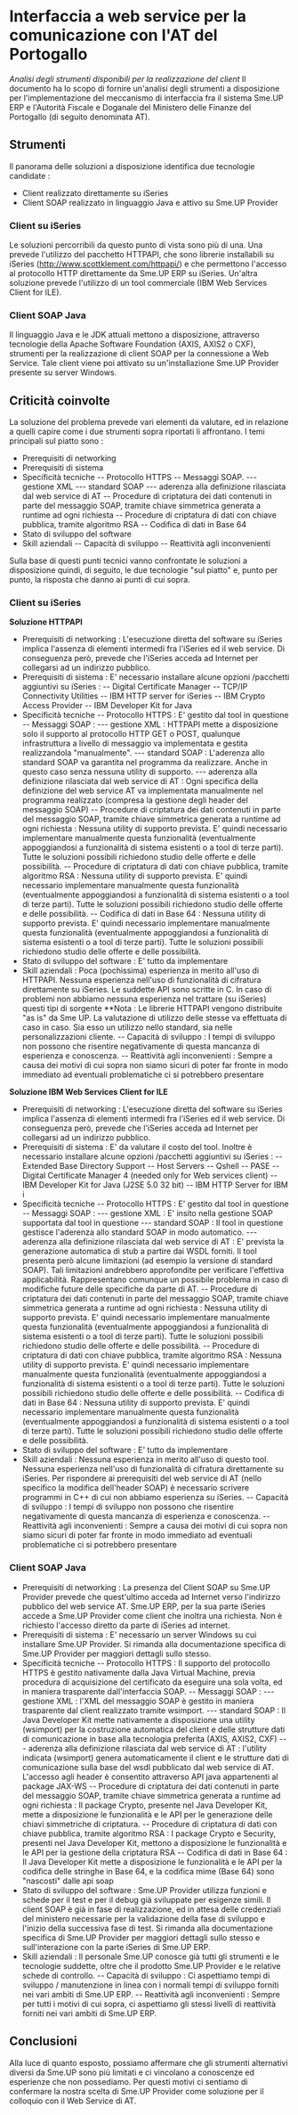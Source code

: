 # Interfaccia a web service per la comunicazione con l'AT del Portogallo
_Analisi degli strumenti disponibili per la realizzazione del client_
Il documento ha lo scopo di fornire un'analisi degli strumenti a disposizione per l'implementazione del meccanismo di interfaccia fra il sistema Sme.UP ERP e l'Autorità Fiscale e Doganale del Ministero delle Finanze del Portogallo (di seguito denominata AT).
## Strumenti
Il panorama delle soluzioni a disposizione identifica due tecnologie candidate : 
-  Client realizzato direttamente su iSeries
-  Client SOAP realizzato in linguaggio Java e attivo su Sme.UP Provider
### Client su iSeries
Le soluzioni percorribili da questo punto di vista sono più di una.
Una prevede l'utilizzo del pacchetto HTTPAPI, che sono librerie installabili su iSeries (http://www.scottklement.com/httpapi/) e che permettono l'accesso al protocollo HTTP direttamente da Sme.UP ERP su iSeries.
Un'altra soluzione prevede l'utilizzo di un tool commerciale (IBM Web Services Client for ILE).
### Client SOAP Java
Il linguaggio Java e le JDK attuali mettono a disposizione, attraverso tecnologie della Apache Software Foundation (AXIS, AXIS2 o CXF), strumenti per la realizzazione di client SOAP per la connessione a Web Service. Tale client viene poi attivato su un'installazione Sme.UP Provider presente su server Windows.
## Criticità coinvolte
La soluzione del problema prevede vari elementi da valutare, ed in relazione a quelli capire come i due strumenti sopra riportati li affrontano.
I temi principali sul piatto sono : 
- Prerequisiti di networking
- Prerequisiti di sistema
- Specificità tecniche
-- Protocollo HTTPS
-- Messaggi SOAP.
--- gestione XML
--- standard SOAP
--- aderenza alla definizione rilasciata dal web service di AT
-- Procedure di criptatura dei dati contenuti in parte del messaggio SOAP, tramite chiave simmetrica generata a runtime ad ogni richiesta
-- Procedure di criptatura di dati con chiave pubblica, tramite algoritmo RSA
-- Codifica di dati in Base 64
- Stato di sviluppo del software
- Skill aziendali
-- Capacità di sviluppo
-- Reattività agli inconvenienti

Sulla base di questi punti tecnici vanno confrontate le soluzioni a disposizione quindi, di seguito, le due tecnologie "sul piatto" e, punto per punto, la risposta che danno ai punti di cui sopra.
### Client su iSeries
**Soluzione HTTPAPI**
- Prerequisiti di networking :  L'esecuzione diretta del software su iSeries implica l'assenza di elementi intermedi fra l'iSeries ed il web service. Di conseguenza però, prevede che l'iSeries acceda ad Internet per collegarsi ad un indirizzo pubblico.
- Prerequisiti di sistema :  E' necessario installare alcune opzioni /pacchetti aggiuntivi su iSeries : 
-- Digital Certificate Manager
-- TCP/IP Connectivity Utilities
-- IBM HTTP server for iSeries
-- IBM Crypto Access Provider
-- IBM Developer Kit for Java
- Specificità tecniche
-- Protocollo HTTPS :  E' gestito dal tool in questione
-- Messaggi SOAP : 
--- gestione XML :  HTTPAPI mette a disposizione solo il supporto al protocollo HTTP GET o POST, qualunque infrastruttura a livello di messaggio va implementata e gestita realizzandola "manualmente".
--- standard SOAP :  L'aderenza allo standard SOAP va garantita nel programma da realizzare. Anche in questo caso senza nessuna utility di supporto.
--- aderenza alla definizione rilasciata dal web service di AT :  Ogni specifica della definizione del web service AT va implementata manualmente nel programma realizzato (compresa la gestione degli header del messaggio SOAP)
-- Procedure di criptatura dei dati contenuti in parte del messaggio SOAP, tramite chiave simmetrica generata a runtime ad ogni richiesta :  Nessuna utility di supporto prevista. E' quindi necessario implementare manualmente questa funzionalità (eventualmente appoggiandosi a funzionalità di sistema esistenti o a tool di terze parti). Tutte le soluzioni possibili richiedono studio delle offerte e delle possibilità.
-- Procedure di criptatura di dati con chiave pubblica, tramite algoritmo RSA :  Nessuna utility di supporto prevista. E' quindi necessario implementare manualmente questa funzionalità (eventualmente appoggiandosi a funzionalità di sistema esistenti o a tool di terze parti). Tutte le soluzioni possibili richiedono studio delle offerte e delle possibilità.
-- Codifica di dati in Base 64 :  Nessuna utility di supporto prevista. E' quindi necessario implementare manualmente questa funzionalità (eventualmente appoggiandosi a funzionalità di sistema esistenti o a tool di terze parti). Tutte le soluzioni possibili richiedono studio delle offerte e delle possibilità.
- Stato di sviluppo del software :  E' tutto da implementare
- Skill aziendali :  Poca (pochissima) esperienza in merito all'uso di HTTPAPI. Nessuna esperienza nell'uso di funzionalità di cifratura direttamente su iSeries. Le suddette API sono scritte in C. In caso di problemi non abbiamo nessuna esperienza nel trattare (su iSeries) questi tipi di sorgente **Nota :  Le librerie HTTPAPI vengono distribuite "as is" da Sme UP. La valutazione di utilizzo delle stesse va effettuata di caso in caso. Sia esso un utilizzo nello standard, sia nelle personalizzazioni cliente.
-- Capacità di sviluppo :  I tempi di sviluppo non possono che risentire negativamente di questa mancanza di esperienza e conoscenza.
-- Reattività agli inconvenienti :  Sempre a causa dei motivi di cui sopra non siamo sicuri di poter far fronte in modo immediato ad eventuali problematiche ci si potrebbero presentare

**Soluzione IBM Web Services Client for ILE**
- Prerequisiti di networking :  L'esecuzione diretta del software su iSeries implica l'assenza di elementi intermedi fra l'iSeries ed il web service. Di conseguenza però, prevede che l'iSeries acceda ad Internet per collegarsi ad un indirizzo pubblico.
- Prerequisiti di sistema :  E' da valutare il costo del tool. Inoltre è necessario installare alcune opzioni /pacchetti aggiuntivi su iSeries : 
-- Extended Base Directory Support
-- Host Servers
-- Qshell
-- PASE
-- Digital Certificate Manager 4 (needed only for Web services client)
-- IBM Developer Kit for Java (J2SE 5.0 32 bit)
-- IBM HTTP Server for IBM i
- Specificità tecniche
-- Protocollo HTTPS :  E' gestito dal tool in questione
-- Messaggi SOAP : 
--- gestione XML :  E' insito nella gestione SOAP supportata dal tool in questione
--- standard SOAP :  Il tool in questione gestisce l'aderenza allo standard SOAP in modo automatico.
--- aderenza alla definizione rilasciata dal web service di AT :  E' prevista la generazione automatica di stub a partire dai WSDL forniti. Il tool presenta però alcune limitazioni (ad esempio la versione di standard SOAP). Tali limitazioni andrebbero approfondite per verificare l'effettiva applicabilità. Rappresentano comunque un possibile problema in caso di modifiche future delle specifiche da parte di AT.
-- Procedure di criptatura dei dati contenuti in parte del messaggio SOAP, tramite chiave simmetrica generata a runtime ad ogni richiesta :  Nessuna utility di supporto prevista. E' quindi necessario implementare manualmente questa funzionalità (eventualmente appoggiandosi a funzionalità di sistema esistenti o a tool di terze parti). Tutte le soluzioni possibili richiedono studio delle offerte e delle possibilità.
-- Procedure di criptatura di dati con chiave pubblica, tramite algoritmo RSA :  Nessuna utility di supporto prevista. E' quindi necessario implementare manualmente questa funzionalità (eventualmente appoggiandosi a funzionalità di sistema esistenti o a tool di terze parti). Tutte le soluzioni possibili richiedono studio delle offerte e delle possibilità.
-- Codifica di dati in Base 64 :  Nessuna utility di supporto prevista. E' quindi necessario implementare manualmente questa funzionalità (eventualmente appoggiandosi a funzionalità di sistema esistenti o a tool di terze parti). Tutte le soluzioni possibili richiedono studio delle offerte e delle possibilità.
- Stato di sviluppo del software :  E' tutto da implementare
- Skill aziendali :  Nessuna esperienza in merito all'uso di questo tool. Nessuna esperienza nell'uso di funzionalità di cifratura direttamente su iSeries. Per rispondere ai prerequisiti del web service di AT (nello specifico la modifica dell'header SOAP) è necessario scrivere programmi in C++ di cui non abbiamo esperienza su iSeries.
-- Capacità di sviluppo :  I tempi di sviluppo non possono che risentire negativamente di questa mancanza di esperienza e conoscenza.
-- Reattività agli inconvenienti :  Sempre a causa dei motivi di cui sopra non siamo sicuri di poter far fronte in modo immediato ad eventuali problematiche ci si potrebbero presentare

### Client SOAP Java
- Prerequisiti di networking :  La presenza del Client SOAP su Sme.UP Provider prevede che quest'ultimo acceda ad Internet verso l'indirizzo pubblico del web service AT. Sme.UP ERP, per la sua parte iSeries accede a Sme.UP Provider come client che inoltra una richiesta. Non è richiesto l'accesso diretto da parte di iSeries ad internet.
- Prerequisiti di sistema :  E' necessario un server Windows su cui installare Sme.UP Provider. Si rimanda alla documentazione specifica di Sme.UP Provider per maggiori dettagli sullo stesso.
- Specificità tecniche
-- Protocollo HTTPS :  Il supporto del protocollo HTTPS è gestito nativamente dalla Java Virtual Machine, previa procedura di acquisizione del certificato da eseguire una sola volta, ed in maniera trasparente dall'interfaccia SOAP.
-- Messaggi SOAP : 
--- gestione XML :  l'XML del messaggio SOAP è gestito in maniera trasparente dal client realizzato tramite wsimport.
--- standard SOAP :  Il Java Developer Kit mette nativamente a disposizione una utility (wsimport) per la costruzione automatica del client e delle strutture dati di comunicazione in base alla tecnologia preferita (AXIS, AXIS2, CXF)
--- aderenza alla definizione rilasciata dal web service di AT :  l'utility indicata (wsimport) genera automaticamente il client e le strutture dati di comunicazione sulla base del wsdl pubblicato dal web service di AT. L'accesso agli header è consentito attraverso API java appartenenti al package JAX-WS
-- Procedure di criptatura dei dati contenuti in parte del messaggio SOAP, tramite chiave simmetrica generata a runtime ad ogni richiesta :  Il package Crypto, presente nel Java Developer Kit, mette a disposizione le funzionalità e le API per le generazione delle chiavi simmetriche di criptatura.
-- Procedure di criptatura di dati con chiave pubblica, tramite algoritmo RSA :  I package Crypto e Security, presenti nel Java Developer Kit, mettono a disposizione le funzionalità e le API per la gestione della criptatura RSA
-- Codifica di dati in Base 64 :  Il Java Developer Kit mette a disposizione le funzionalità e le API per la codifica delle stringhe in Base 64, e la codifica mime (Base 64) sono "nascosti" dalle api soap
- Stato di sviluppo del software :  Sme.UP Provider utilizza funzioni e schede per il test e per il debug già sviluppate per esigenze simili. Il client SOAP è già in fase di realizzazione, ed in attesa delle credenziali del ministero necessarie per la validazione della fase di sviluppo e l'inizio della successiva fase di test.  Si rimanda alla documentazione specifica di Sme.UP Provider per maggiori dettagli sullo stesso e sull'interazione con la parte iSeries di Sme.UP ERP.
- Skill aziendali :  Il personale Sme.UP conosce già tutti gli strumenti e le tecnologie suddette, oltre che il prodotto Sme.UP Provider e le relative schede di controllo.
-- Capacità di sviluppo :  Ci aspettiamo tempi di sviluppo / manutenzione in linea con i normali tempi di sviluppo forniti nei vari ambiti di Sme.UP ERP.
-- Reattività agli inconvenienti :  Sempre per tutti i motivi di cui sopra, ci aspettiamo gli stessi livelli di reattività forniti nei vari ambiti di Sme.UP ERP.

## Conclusioni
Alla luce di quanto esposto, possiamo affermare che gli strumenti alternativi diversi da Sme.UP sono più limitati e ci vincolano a conoscenze ed esperienze che non possediamo.
Per questi motivi ci sentiamo di confermare la nostra scelta di Sme.UP Provider come soluzione per il colloquio con il Web Service di AT.
